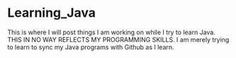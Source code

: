 # Learning_Java
This is where I will post things I am working on while I try to learn Java. THIS IN NO WAY REFLECTS MY PROGRAMMING SKILLS. I am merely trying to learn to sync my Java programs with Github as I learn.
